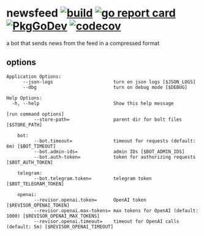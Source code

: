 # newsfeed [![build](https://github.com/Semior001/newsfeed/actions/workflows/.go.yaml/badge.svg)](https://github.com/Semior001/newsfeed/actions/workflows/.go.yaml)  [![go report card](https://goreportcard.com/badge/github.com/semior001/newsfeed)](https://goreportcard.com/report/github.com/semior001/newsfeed) [![PkgGoDev](https://pkg.go.dev/badge/github.com/Semior001/newsfeed)](https://pkg.go.dev/github.com/Semior001/newsfeed) [![codecov](https://codecov.io/gh/Semior001/newsfeed/branch/master/graph/badge.svg?token=HPP92R5JSH)](https://codecov.io/gh/Semior001/newsfeed) 
a bot that sends news from the feed in a compressed format

## options
```
Application Options:
      --json-logs                      turn on json logs [$JSON_LOGS]
      --dbg                            turn on debug mode [$DEBUG]

Help Options:
  -h, --help                           Show this help message

[run command options]
          --store-path=                parent dir for bolt files [$STORE_PATH]

    bot:
          --bot.timeout=               timeout for requests (default: 6m) [$BOT_TIMEOUT]
          --bot.admin-ids=             admin IDs [$BOT_ADMIN_IDS]
          --bot.auth-token=            token for authorizing requests [$BOT_AUTH_TOKEN]

    telegram:
          --bot.telegram.token=        telegram token [$BOT_TELEGRAM_TOKEN]

    openai:
          --revisor.openai.token=      OpenAI token [$REVISOR_OPENAI_TOKEN]
          --revisor.openai.max-tokens= max tokens for OpenAI (default: 1000) [$REVISOR_OPENAI_MAX_TOKENS]
          --revisor.openai.timeout=    timeout for OpenAI calls (default: 5m) [$REVISOR_OPENAI_TIMEOUT]
```
